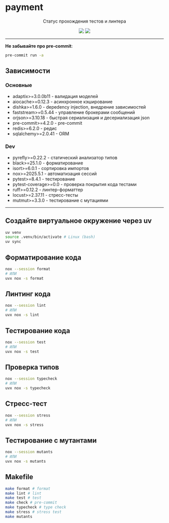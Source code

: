 # payment

<div align="center">
<p>Статус прохождения тестов и линтера</p>
<img src="https://github.com/MentholHub/payment/actions/workflows/test.yml/badge.svg">
<img src="https://github.com/MentholHub/payment/actions/workflows/linter.yml/badge.svg">
</div>

---

**Не забывайте про pre-commit**:

```bash
pre-commit run -a
```

## Зависимости

### Основные

 + adaptix>=3.0.0b11 - валидация моделей
 + aiocache>=0.12.3 - асинхронное кэширование
 + dishka>=1.6.0 - depedency injection, внедрение зависимостей
 + faststream>=0.5.44 - управление брокерами сообщений
 + orjson>=3.10.18 - быстрая сериализация и десериализация json
 + pre-commit>=4.2.0 - pre-commit
 + redis>=6.2.0 - редис
 + sqlalchemy>=2.0.41 - ORM

### Dev

 + pyrefly>=0.22.2 - статический анализатор типов
 + black>=25.1.0 - форматирование
 + isort>=6.0.1 - сортировка импортов
 + nox>=2025.5.1 - автоматизация сессий
 + pytest>=8.4.1 - тестирование
 + pytest-coverage>=0.0 - проверка покрытия кода тестами
 + ruff>=0.12.2 - линтер-форматтер
 + locust>=2.37.11 - стресс-тесты
 + mutmut>=3.3.0 - тестирование с мутациями

---

## Создайте виртуальное окружение через uv

```bash
uv venv
source .venv/bin/activate # Linux (bash)
uv sync
```

## Форматирование кода

```bash
nox --session format
# ИЛИ
uvx nox -s format
```

## Линтинг кода

```bash
nox --session lint
# ИЛИ
uvx nox -s lint
```

## Тестирование кода

```bash
nox --session test
# ИЛИ
uvx nox -s test
```

## Проверка типов

```bash
nox --session typecheck
# ИЛИ
uvx nox -s typecheck
```

## Стресс-тест

```bash
nox --session stress
# ИЛИ
uvx nox -s stress
```

## Тестирование с мутантами

```bash
nox --session mutants
# ИЛИ
uvx nox -s mutants
```

## Makefile

```bash
make format # format
make lint # lint
make test # test
make check # pre-commit
make typecheck # type check
make stress # stress test
make mutants
```
